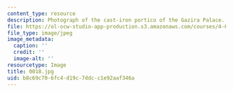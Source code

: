 ```yaml
---
content_type: resource
description: Photograph of the cast-iron portico of the Gazira Palace.
file: https://ol-ocw-studio-app-production.s3.amazonaws.com/courses/4-615-the-architecture-of-cairo-spring-2002/b8c69c706fc4d19c7ddcc1e92aaf346a_0018.jpg
file_type: image/jpeg
image_metadata:
  caption: ''
  credit: ''
  image-alt: ''
resourcetype: Image
title: 0018.jpg
uid: b8c69c70-6fc4-d19c-7ddc-c1e92aaf346a
---
```

